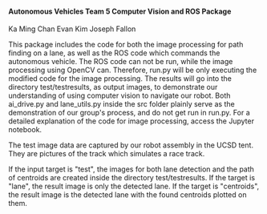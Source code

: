 #### Autonomous Vehicles Team 5 Computer Vision and ROS Package

Ka Ming Chan
Evan Kim
Joseph Fallon

This package includes the code for both the image processing for path finding on a lane, as well as the ROS code which commands the autonomous vehicle. The ROS code can not be run, while the image processing using OpenCV can. Therefore, run.py will be only executing the modified code for the image processing. The results will go into the directory test/testresults, as output images, to demonstrate our understanding of using computer vision to navigate our robot. Both ai_drive.py and lane_utils.py inside the src folder plainly serve as the demonstration of our group's process, and do not get run in run.py. For a detailed explanation of the code for image processing, access the Jupyter notebook.

The test image data are captured by our robot assembly in the UCSD tent. They are pictures of the track which simulates a race track. 

If the input target is "test", the images for both lane detection and the path of centroids are created inside the directory test/testresults. If the target is "lane", the result image is only the detected lane. If the target is "centroids", the result image is the detected lane with the found centroids plotted on them.